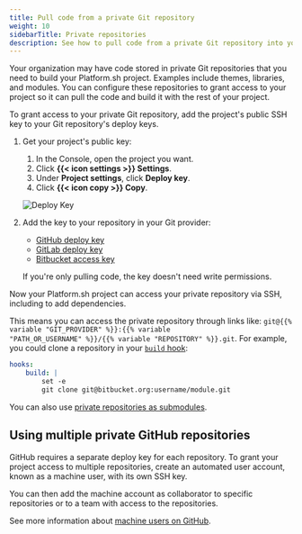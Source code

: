 ```yaml
---
title: Pull code from a private Git repository
weight: 10
sidebarTitle: Private repositories
description: See how to pull code from a private Git repository into your Platform.sh build process.
---
```


Your organization may have code stored in private Git repositories that you need to build your Platform.sh project.
Examples include themes, libraries, and modules.
You can configure these repositories to grant access to your project
so it can pull the code and build it with the rest of your project.

To grant access to your private Git repository,
add the project's public SSH key to your Git repository's deploy keys.

1. Get your project's public key:

   1. In the Console, open the project you want.
   2. Click **{{< icon settings >}} Settings**.
   3. Under **Project settings**, click **Deploy key**.
   4. Click **{{< icon copy >}} Copy**.

   ![Deploy Key](/images/management-console/settings-deploy-key.png "0.5")

2. Add the key to your repository in your Git provider:

   * [GitHub deploy key](https://docs.github.com/en/developers/overview/managing-deploy-keys#deploy-keys) 
   * [GitLab deploy key](https://docs.gitlab.com/ee/user/project/deploy_keys/#grant-project-access-to-a-public-deploy-key)
   * [Bitbucket access key](https://support.atlassian.com/bitbucket-cloud/docs/add-access-keys/#Step-3.-Add-the-public-key-to-your-repository)

   If you're only pulling code, the key doesn't need write permissions.

Now your Platform.sh project can access your private repository via SSH, including to add dependencies.

This means you can access the private repository through links like:
<code>git@{{% variable "GIT_PROVIDER" %}}:{{% variable "PATH_OR_USERNAME" %}}/{{% variable "REPOSITORY" %}}.git</code>.
For example, you could clone a repository in your [`build` hook](../create-apps/hooks/_index.md):

```yaml {location=".platform.app.yaml"}
hooks:
    build: |
        set -e
        git clone git@bitbucket.org:username/module.git
```

You can also use [private repositories as submodules](./submodules.md#use-of-private-git-repositories).

## Using multiple private GitHub repositories

GitHub requires a separate deploy key for each repository.
To grant your project access to multiple repositories, create an automated user account, known as a machine user, with its own SSH key.

You can then add the machine account as collaborator to specific repositories
or to a team with access to the repositories.

See more information about [machine users on GitHub](https://docs.github.com/en/developers/overview/managing-deploy-keys#machine-users).
